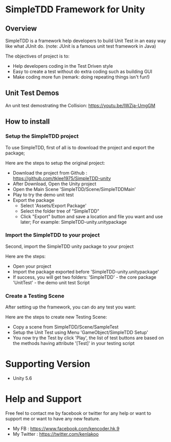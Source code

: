 SimpleTDD Framework for Unity
===========

Overview
-----------
SimpleTDD is a framework help developers to build Unit Test in an easy way like what JUnit do. (note:  JUnit is a famous unit test framework in Java)

The objectives of project is to:
- Help developers coding in the Test Driven style
- Easy to create a test without do extra coding such as building GUI
- Make coding more fun (remark: doing repeating things isn't fun!)

Unit Test Demos
----------
An unit test demostrating the Collision:
https://youtu.be/IWZja-UmgGM


How to install
----------
### Setup the SimpleTDD project
To use SimpleTDD, first of all is to download the project and export the package;

Here are the steps to setup the original project:
- Download the project from Github : https://github.com/tklee1975/SimpleTDD-unity
- After Download, Open the Unity project
- Open the Main Scene 'SimpleTDD/Scene/SimpleTDDMain'
- Play to try the demo unit test
- Export the package
  - Select 'Assets/Export Package'
  - Select the folder tree of "SimpleTDD"
  - Click "Export" button and save a location and file you want and use later;
    For example: SimpleTDD-unity.unitypackage


### Import the SimpleTDD to your project
Second, import the SimpleTDD unity package to your project

Here are the steps:
- Open your project
- Import the package exported before 'SimpleTDD-unity.unitypackage'
- If success, you will get two folders:
   'SimpleTDD' - the core package
   'UnitTest' - the demo unit test Script

### Create a Testing Scene
After setting up the framework, you can do any test you want:

Here are the steps to create new Testing Scene:
- Copy a scene from SimpleTDD/Scene/SampleTest
- Setup the Unit Test using Menu 'GameObject/SimpleTDD Setup'
- You now try the Test by click 'Play', the list of test buttons are based on the methods having attribute '[Test]' in your testing script

# Supporting Version
- Unity 5.6

# Help and Support
Free feel to contact me by facebook or twitter for any help or want to support me or want to have any new feature.
- My FB      : https://www.facebook.com/kencoder.hk.9
- My Twitter : https://twitter.com/kenlakoo
